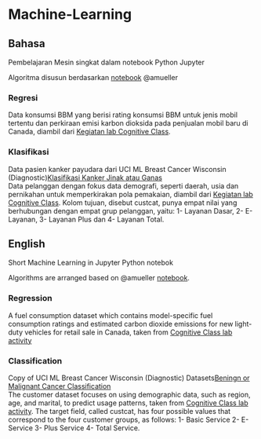 # Machine-Learning
## Bahasa
Pembelajaran Mesin singkat dalam notebook Python Jupyter

Algoritma disusun berdasarkan [notebook](https://github.com/amueller/introduction_to_ml_with_python) @amueller
### Regresi
Data konsumsi BBM yang berisi rating konsumsi BBM untuk jenis mobil tertentu dan perkiraan emisi karbon dioksida pada penjualan mobil baru di Canada, diambil dari [Kegiatan lab Cognitive Class](https://s3-api.us-geo.objectstorage.softlayer.net/cf-courses-data/CognitiveClass/ML0101ENv3/labs/FuelConsumptionCo2.csv).
### Klasifikasi
Data pasien kanker payudara dari UCI ML Breast Cancer Wisconsin (Diagnostic)[Klasifikasi Kanker Jinak atau Ganas](https://goo.gl/U2Uwz2)<br>
Data pelanggan dengan fokus data demografi, seperti daerah, usia dan pernikahan untuk memperkirakan pola pemakaian, diambil dari [Kegiatan lab Cognitive Class](https://s3-api.us-geo.objectstorage.softlayer.net/cf-courses-data/CognitiveClass/ML0101ENv3/labs/teleCust1000t.csv).
Kolom tujuan, disebut custcat, punya empat nilai yang berhubungan dengan empat grup pelanggan, yaitu: 1- Layanan Dasar, 2- E-Layanan, 3- Layanan Plus dan 4- Layanan Total.
## English
Short Machine Learning in Jupyter Python notebok

Algorithms are arranged based on @amueller [notebook](https://github.com/amueller/introduction_to_ml_with_python).
### Regression
A fuel consumption dataset which contains model-specific fuel consumption ratings and estimated carbon dioxide emissions for new light-duty vehicles for retail sale in Canada, taken from [Cognitive Class lab activity](https://s3-api.us-geo.objectstorage.softlayer.net/cf-courses-data/CognitiveClass/ML0101ENv3/labs/FuelConsumptionCo2.csv)
### Classification
Copy of UCI ML Breast Cancer Wisconsin (Diagnostic) Datasets[Beningn or Malignant Cancer Classification](https://goo.gl/U2Uwz2)<br>
The customer dataset focuses on using demographic data, such as region, age, and marital, to predict usage patterns, taken from [Cognitive Class lab activity](https://s3-api.us-geo.objectstorage.softlayer.net/cf-courses-data/CognitiveClass/ML0101ENv3/labs/teleCust1000t.csv).
The target field, called custcat, has four possible values that correspond to the four customer groups, as follows: 1- Basic Service 2- E-Service 3- Plus Service 4- Total Service.
